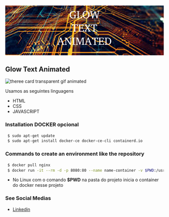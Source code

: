 ![theree card transparent](https://github.com/jnerydesigner/glow-text-animated/blob/main/images/glow-text-animated.png)

## Glow Text Animated

![theree card transparent gif animated](https://github.com/jnerydesigner/glow-text-animated/blob/main/images/animated-glow-text.gif)

Usamos as seguintes linguagens

- HTML
- CSS
- JAVASCRIPT

### Installation DOCKER opcional

```sh
 $ sudo apt-get update
 $ sudo apt-get install docker-ce docker-ce-cli containerd.io
```

### Commands to create an environment like the repository

```sh
 $ docker pull nginx
 $ docker run -it --rm -d -p 8080:80 --name name-container -v $PWD:/usr/share/nginx/html nginx
```

- No Linux com o comando **$PWD** na pasta do projeto inicia o container do docker nesse projeto

### See Social Medias

- [Linkedin](https://www.linkedin.com/in/jander-nery/)
